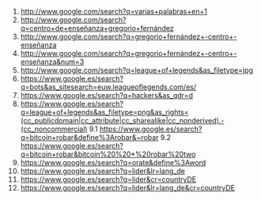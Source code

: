 1. <http://www.google.com/search?q=varias+palabras+en+1>
2. <http://www.google.com/search?q=centro+de+enseñanza+gregorio+fernández>
3. <http://www.google.com/search?q=gregorio+fernández+-centro+-enseñanza>
4. <http://www.google.com/search?q=gregorio+fernández+-centro+-enseñanza&num=3>
5. <http://www.google.com/search?q=league+of+legends&as_filetype=jpg>
6. <https://www.google.es/search?q=bots&as_sitesearch=euw.leagueoflegends.com/es/>
7. <https://www.google.es/search?q=hackers&as_qdr=d>
8. <https://www.google.es/search?q=league+of+legends&as_filetype=png&as_rights=(cc_publicdomain|cc_attribute|cc_sharealike|cc_nonderived).-(cc_noncommercial)>
9.1 <https://www.google.es/search?q=bitcoin+robar&define%3Arobar&~robar>
9.2 <https://www.google.es/search?q=bitcoin+robar&bitcoin%20%20*%20robar%20two>
10. <https://www.google.es/search?q=orate&define%3Aword>
11. <https://www.google.es/search?q=lider&lr=lang_de>
12. <https://www.google.es/search?q=lider&cr=countryDE>
13. <https://www.google.es/search?q=lider&lr=lang_de&cr=countryDE>
